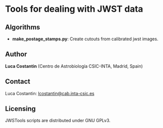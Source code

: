 # Tools for dealing with JWST data

## Algorithms

* **make_postage_stamps.py**: Create cutouts from calibrated jwst images.

## Author

**Luca Costantin** (Centro de Astrobiología CSIC-INTA, Madrid, Spain)

## Contact

Luca Costantin: lcostantin@cab.inta-csic.es

## Licensing

JWSTools scripts are distributed under GNU GPLv3.

